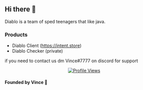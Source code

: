 ## Hi there 👋

Diablo is a team of sped teenagers that like java. 

### Products

- Diablo Client (https://intent.store)
- Diablo Checker (private)

if you need to contact us dm Vince#7777 on discord for support


<a href="https://github.com/Diablo-Development">
  <p align="center">
    <img src="https://komarev.com/ghpvc/?username=Diablo-Development" alt="Profile Views">
  </p>
</a>

#### Founded by Vince 💪
